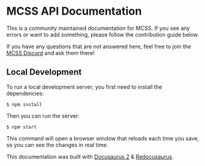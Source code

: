 # MCSS API Documentation

This is a community maintained documentation for MCSS. If you see any errors or want to add something, please follow the contribution guide below.

If you have any questions that are not answered here, feel free to join the [MCSS Discord](https://mcserversoft.com/discord) and ask them there! 

## Local Development

To run a local development server, you first need to install the dependencies:
```
$ npm install
```

Then you can run the server:
```
$ npm start
```
This command will open a browser window that reloads each time you save, so you can see the changes in real time.



This documentation was built with [Docusaurus 2](https://docusaurus.io/) & [Redocusaurus](https://redocusaurus.vercel.app).
